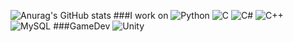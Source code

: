 ![Anurag's GitHub stats](https://github-readme-stats.vercel.app/api?username=g0dm0d&show_icons=true&theme=discord_old_blurple)
###I work on
![Python](https://img.shields.io/badge/python-3670A0?style=for-the-badge&logo=python&logoColor=ffdd54)
![C](https://img.shields.io/badge/c-%2300599C.svg?style=for-the-badge&logo=c&logoColor=white)
![C#](https://img.shields.io/badge/c%23-%23239120.svg?style=for-the-badge&logo=c-sharp&logoColor=white)
![C++](https://img.shields.io/badge/c++-%2300599C.svg?style=for-the-badge&logo=c%2B%2B&logoColor=white)
![MySQL](https://img.shields.io/badge/mysql-%2300f.svg?style=for-the-badge&logo=mysql&logoColor=white)
###GameDev
![Unity](https://img.shields.io/badge/unity-%23000000.svg?style=for-the-badge&logo=unity&logoColor=white)
